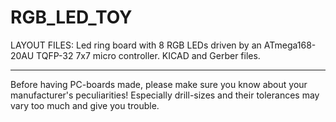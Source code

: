 
RGB_LED_TOY
===========

LAYOUT FILES: Led ring board with 8 RGB LEDs driven by an ATmega168-20AU TQFP-32 7x7 micro controller. KICAD and Gerber files.


---

Before having PC-boards made, please make sure you know about your manufacturer's peculiarities!
Especially drill-sizes and their tolerances may vary too much and give you trouble.

